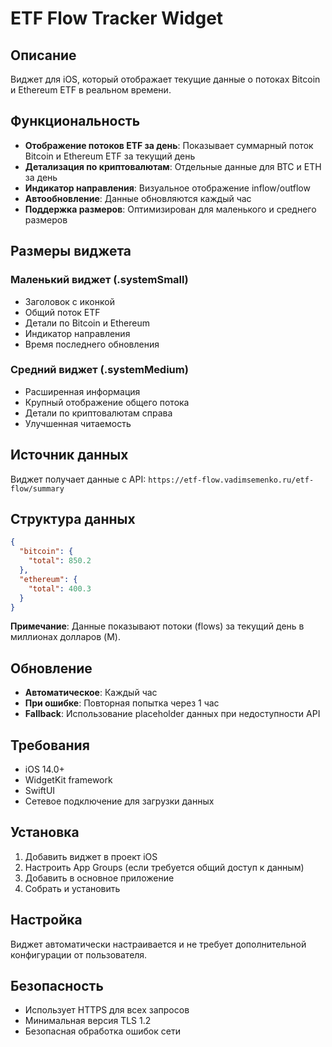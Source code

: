 # ETF Flow Tracker Widget

## Описание

Виджет для iOS, который отображает текущие данные о потоках Bitcoin и Ethereum ETF в реальном времени.

## Функциональность

- **Отображение потоков ETF за день**: Показывает суммарный поток Bitcoin и Ethereum ETF за текущий день
- **Детализация по криптовалютам**: Отдельные данные для BTC и ETH за день
- **Индикатор направления**: Визуальное отображение inflow/outflow
- **Автообновление**: Данные обновляются каждый час
- **Поддержка размеров**: Оптимизирован для маленького и среднего размеров

## Размеры виджета

### Маленький виджет (.systemSmall)

- Заголовок с иконкой
- Общий поток ETF
- Детали по Bitcoin и Ethereum
- Индикатор направления
- Время последнего обновления

### Средний виджет (.systemMedium)

- Расширенная информация
- Крупный отображение общего потока
- Детали по криптовалютам справа
- Улучшенная читаемость

## Источник данных

Виджет получает данные с API: `https://etf-flow.vadimsemenko.ru/etf-flow/summary`

## Структура данных

```json
{
  "bitcoin": {
    "total": 850.2
  },
  "ethereum": {
    "total": 400.3
  }
}
```

**Примечание**: Данные показывают потоки (flows) за текущий день в миллионах долларов (M).

## Обновление

- **Автоматическое**: Каждый час
- **При ошибке**: Повторная попытка через 1 час
- **Fallback**: Использование placeholder данных при недоступности API

## Требования

- iOS 14.0+
- WidgetKit framework
- SwiftUI
- Сетевое подключение для загрузки данных

## Установка

1. Добавить виджет в проект iOS
2. Настроить App Groups (если требуется общий доступ к данным)
3. Добавить в основное приложение
4. Собрать и установить

## Настройка

Виджет автоматически настраивается и не требует дополнительной конфигурации от пользователя.

## Безопасность

- Использует HTTPS для всех запросов
- Минимальная версия TLS 1.2
- Безопасная обработка ошибок сети
